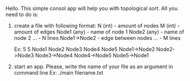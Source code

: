 Hello. This simple consol app will help you with topological sort.
All you need to do is:
1) create a file with following format:
   N (int) - amount of nodes
   M (int) - amount of edges
   Node1 (any) - name of node 1
   Node2 (any) - name of node 2
   ... - N lines
   Node1->Node2 - edge between nodes
   ... - M lines

   Ex:
   5
   5
   Node1
   Node2
   Node3
   Node4
   Node5
   Node1->Node2
   Node2->Node3
   Node3->Node4
   Node4->Node5
   Node5->Node1

3) start an app. Please, write the name of your file as an argument in command line
   Ex: ./main filename.txt


   
